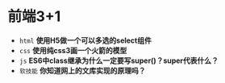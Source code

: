# 前端3+1
- `html` **使用H5做一个可以多选的select组件**
- `css` **使用纯css3画一个火箭的模型**
- `js` **ES6中class继承为什么一定要写super()？super代表什么？**
- `软技能` **你知道网上的文库实现的原理吗？**

